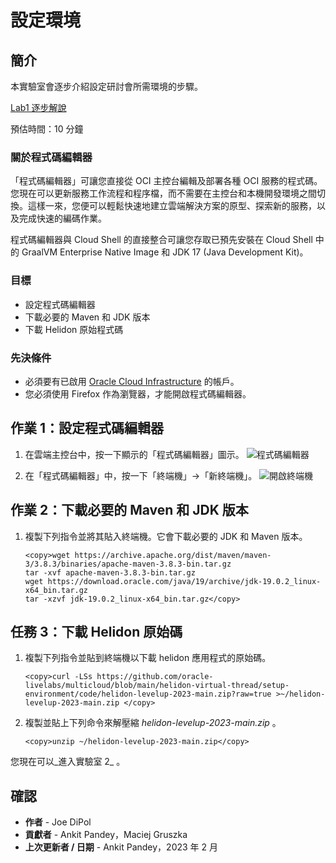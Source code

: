 # 設定環境

## 簡介

本實驗室會逐步介紹設定研討會所需環境的步驟。

[Lab1 逐步解說](videohub:1_far2bboa)

預估時間：10 分鐘

### 關於程式碼編輯器

「程式碼編輯器」可讓您直接從 OCI 主控台編輯及部署各種 OCI 服務的程式碼。您現在可以更新服務工作流程和程序檔，而不需要在主控台和本機開發環境之間切換。這樣一來，您便可以輕鬆快速地建立雲端解決方案的原型、探索新的服務，以及完成快速的編碼作業。

程式碼編輯器與 Cloud Shell 的直接整合可讓您存取已預先安裝在 Cloud Shell 中的 GraalVM Enterprise Native Image 和 JDK 17 (Java Development Kit)。

### 目標

*   設定程式碼編輯器
*   下載必要的 Maven 和 JDK 版本
*   下載 Helidon 原始程式碼

### 先決條件

*   必須要有已啟用 [Oracle Cloud Infrastructure](https://cloud.oracle.com/en_US/cloud-infrastructure) 的帳戶。
*   您必須使用 Firefox 作為瀏覽器，才能開啟程式碼編輯器。

## 作業 1：設定程式碼編輯器

1.  在雲端主控台中，按一下顯示的「程式碼編輯器」圖示。 ![程式碼編輯器](images/code-editor.png)
    
2.  在「程式碼編輯器」中，按一下「終端機」→「新終端機」。 ![開啟終端機](images/open-terminal.png)
    

## 作業 2：下載必要的 Maven 和 JDK 版本

1.  複製下列指令並將其貼入終端機。它會下載必要的 JDK 和 Maven 版本。
    
        <copy>wget https://archive.apache.org/dist/maven/maven-3/3.8.3/binaries/apache-maven-3.8.3-bin.tar.gz
        tar -xvf apache-maven-3.8.3-bin.tar.gz
        wget https://download.oracle.com/java/19/archive/jdk-19.0.2_linux-x64_bin.tar.gz
        tar -xzvf jdk-19.0.2_linux-x64_bin.tar.gz</copy>
        

## 任務 3：下載 Helidon 原始碼

1.  複製下列指令並貼到終端機以下載 helidon 應用程式的原始碼。
    
        <copy>curl -LSs https://github.com/oracle-livelabs/multicloud/blob/main/helidon-virtual-thread/setup-environment/code/helidon-levelup-2023-main.zip?raw=true >~/helidon-levelup-2023-main.zip </copy>
        
2.  複製並貼上下列命令來解壓縮 _helidon-levelup-2023-main.zip_ 。
    
        <copy>unzip ~/helidon-levelup-2023-main.zip</copy>
        

您現在可以_進入實驗室 2_ 。

## 確認

*   **作者** - Joe DiPol
*   **貢獻者** - Ankit Pandey，Maciej Gruszka
*   **上次更新者 / 日期** - Ankit Pandey，2023 年 2 月